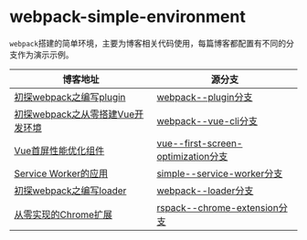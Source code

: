 # webpack-simple-environment
`webpack`搭建的简单环境，主要为博客相关代码使用，每篇博客都配置有不同的分支作为演示示例。


| 博客地址 | 源分支 |
| --- | --- |
| [初探webpack之编写plugin](https://blog.touchczy.top/#/Plugin/初探webpack之编写plugin) | [webpack--plugin分支](https://github.com/WindrunnerMax/webpack-simple-environment/tree/webpack--plugin) |
| [初探webpack之从零搭建Vue开发环境](https://blog.touchczy.top/#/Plugin/初探webpack之搭建Vue开发环境) | [webpack--vue-cli分支](https://github.com/WindrunnerMax/webpack-simple-environment/tree/webpack--vue-cli) |
| [Vue首屏性能优化组件](https://blog.touchczy.top/#/Vue/Vue首屏性能优化组件) | [vue--first-screen-optimization分支](https://github.com/WindrunnerMax/webpack-simple-environment/tree/vue--first-screen-optimization) |
| [Service Worker的应用](https://blog.touchczy.top/#/HTML/Service%20Worker的应用) | [simple--service-worker分支](https://github.com/WindrunnerMax/webpack-simple-environment/tree/simple--service-worker) |
| [初探webpack之编写loader](https://blog.touchczy.top/#/Plugin/初探webpack之编写loader) | [webpack--loader分支](https://github.com/WindrunnerMax/webpack-simple-environment/tree/webpack--loader) |
| [从零实现的Chrome扩展](https://blog.touchczy.top/#/Plugin/从零实现的Chrome扩展) | [rspack--chrome-extension分支](https://github.com/WindrunnerMax/webpack-simple-environment/tree/rspack--chrome-extension) |
